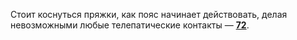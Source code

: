 Стоит коснуться пряжки, как пояс начинает действовать, делая невозможными любые телепатические контакты — [**72**](#n_72).

